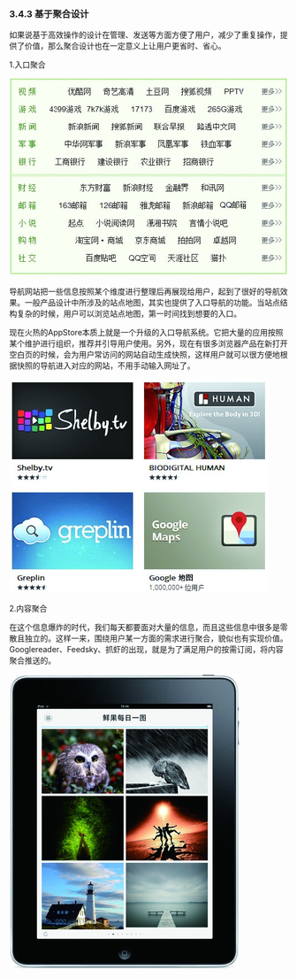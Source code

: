 ### 3.4.3 基于聚合设计

如果说基于高效操作的设计在管理、发送等方面方便了用户，减少了重复操作，提供了价值，那么聚合设计也在一定意义上让用户更省时、省心。

1.入口聚合

![](images/image02016_jpeg)

导航网站把一些信息按照某个维度进行整理后再展现给用户，起到了很好的导航效果。一般产品设计中所涉及的站点地图，其实也提供了入口导航的功能。当站点结构复杂的时候，用户可以浏览站点地图，第一时间找到想要的入口。

现在火热的AppStore本质上就是一个升级的入口导航系统。它把大量的应用按照某个维护进行组织，推荐并引导用户使用。另外，现在有很多浏览器产品在新打开空白页的时候，会为用户常访问的网站自动生成快照，这样用户就可以很方便地根据快照的导航进入对应的网站，不用手动输入网址了。

![](images/image02017_jpeg)

2.内容聚合

在这个信息爆炸的时代，我们每天都要面对大量的信息，而且这些信息中很多是零散且独立的。这样一来，围绕用户某一方面的需求进行聚合，貌似也有实现价值。Googlereader、Feedsky、抓虾的出现，就是为了满足用户的按需订阅，将内容聚合推送的。

![](images/image02018_jpeg)
